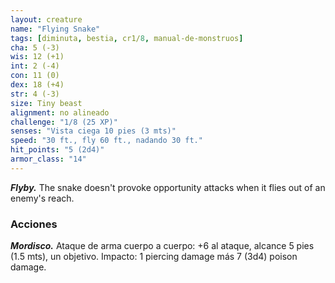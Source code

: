 ```yaml
---
layout: creature
name: "Flying Snake"
tags: [diminuta, bestia, cr1/8, manual-de-monstruos]
cha: 5 (-3)
wis: 12 (+1)
int: 2 (-4)
con: 11 (0)
dex: 18 (+4)
str: 4 (-3)
size: Tiny beast
alignment: no alineado
challenge: "1/8 (25 XP)"
senses: "Vista ciega 10 pies (3 mts)"
speed: "30 ft., fly 60 ft., nadando 30 ft."
hit_points: "5 (2d4)"
armor_class: "14"
---
```


***Flyby.*** The snake doesn't provoke opportunity attacks when it flies out of an enemy's reach.

### Acciones

***Mordisco.*** Ataque de arma cuerpo a cuerpo: +6 al ataque, alcance 5 pies (1.5 mts), un objetivo. Impacto: 1 piercing damage más 7 (3d4) poison damage.